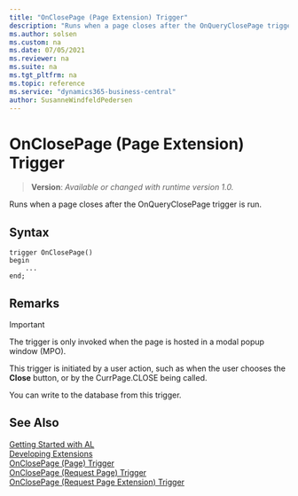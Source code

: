 ```yaml
---
title: "OnClosePage (Page Extension) Trigger"
description: "Runs when a page closes after the OnQueryClosePage trigger is run."
ms.author: solsen
ms.custom: na
ms.date: 07/05/2021
ms.reviewer: na
ms.suite: na
ms.tgt_pltfrm: na
ms.topic: reference
ms.service: "dynamics365-business-central"
author: SusanneWindfeldPedersen
---
```

[//]: # (START>DO_NOT_EDIT)
[//]: # (IMPORTANT:Do not edit any of the content between here and the END>DO_NOT_EDIT.)
[//]: # (Any modifications should be made in the .xml files in the ModernDev repo.)

# OnClosePage (Page Extension) Trigger
> **Version**: _Available or changed with runtime version 1.0._

Runs when a page closes after the OnQueryClosePage trigger is run.


## Syntax
```AL
trigger OnClosePage()
begin
    ...
end;
```



[//]: # (IMPORTANT: END>DO_NOT_EDIT)

## Remarks

> [!IMPORTANT]  
> The trigger is only invoked when the page is hosted in a modal popup window \(MPO\).

This trigger is initiated by a user action, such as when the user chooses the **Close** button, or by the CurrPage.CLOSE  being called.  

You can write to the database from this trigger.

## See Also  
[Getting Started with AL](../../devenv-get-started.md)  
[Developing Extensions](../../devenv-dev-overview.md)  
[OnClosePage (Page) Trigger](../page/devenv-onclosepage-page-trigger.md)  
[OnClosePage (Request Page) Trigger](../requestpage/devenv-onclosepage-requestpage-trigger.md)  
[OnClosePage (Request Page Extension) Trigger](../requestpageextension/devenv-onclosepage-requestpageextension-trigger.md)
